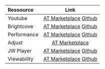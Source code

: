 | Ressource | Link |
|:-|:-:|
| Youtube | [AT Marketplace](https://marketplace.atinternet-solutions.com/product/youtube/) [Github](https://github.com/at-internet/atinternet-js-smarttag-youtube/) |
| Brightcove | [AT Marketplace](https://marketplace.atinternet-solutions.com/product/brightcove/) [Github](https://github.com/at-internet/atinternet-js-smarttag-brightcove/) |
| Performance | [AT Marketplace](https://marketplace.atinternet-solutions.com/product/performance/) [Github](https://github.com/at-internet/atinternet-js-smarttag-performance/) |
| Adjust | [AT Marketplace](https://marketplace.atinternet-solutions.com/product/adjust/) |
| JW Player | [AT Marketplace](https://marketplace.atinternet-solutions.com/product/jw-player/) [Github](https://github.com/at-internet/atinternet-js-smarttag-jwplayer) |
| Viewability | [AT Marketplace](https://marketplace.atinternet-solutions.com/product/viewability/) [Github](https://github.com/at-internet/atinternet-js-smarttag-viewability) |
